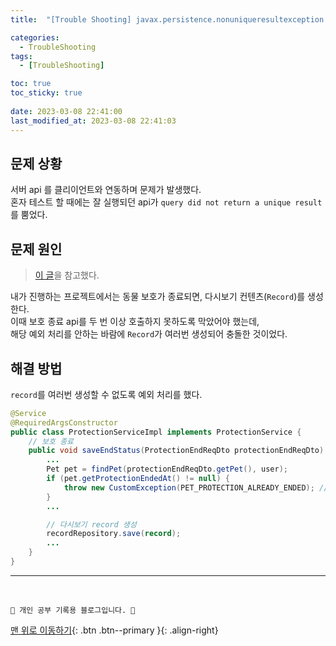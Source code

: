 ```yaml
---
title:  "[Trouble Shooting] javax.persistence.nonuniqueresultexception: query did not return a unique result: 8 해결 "

categories:
  - TroubleShooting
tags:
  - [TroubleShooting]

toc: true
toc_sticky: true
 
date: 2023-03-08 22:41:00
last_modified_at: 2023-03-08 22:41:03
---
```


## 문제 상황
서버 api 를 클리이언트와 연동하며 문제가 발생했다.<br>
혼자 테스트 할 때에는 잘 실행되던 api가 `query did not return a unique result`를 뿜었다.


## 문제 원인
> [이 글](https://velog.io/@rladuswl/javax.persistence.nonuniqueresultexception-query-did-not-return-a-unique-result-2)을 참고했다.

내가 진행하는 프로젝트에서는 동물 보호가 종료되면, 다시보기 컨텐츠(`Record`)를 생성한다.<br>
이때 보호 종료 api를 두 번 이상 호출하지 못하도록 막았어야 했는데, <br>
해당 예외 처리를 안하는 바람에 `Record`가 여러번 생성되어 충돌한 것이었다.


## 해결 방법
`record`를 여러번 생성할 수 없도록 예외 처리를 했다.

```java
@Service
@RequiredArgsConstructor
public class ProtectionServiceImpl implements ProtectionService {
    // 보호 종료
    public void saveEndStatus(ProtectionEndReqDto protectionEndReqDto) { 
        ...
        Pet pet = findPet(protectionEndReqDto.getPet(), user);
        if (pet.getProtectionEndedAt() != null) {
            throw new CustomException(PET_PROTECTION_ALREADY_ENDED); // 👉 이미 보호가 종료된 동물은 다시보기 record를 또 생성할 수 없도록 예외 처리 로직 추가
        }
        ...

        // 다시보기 record 생성
        recordRepository.save(record);
        ...
    }
}
```









***
<br>

    💛 개인 공부 기록용 블로그입니다. 👻

[맨 위로 이동하기](#){: .btn .btn--primary }{: .align-right}